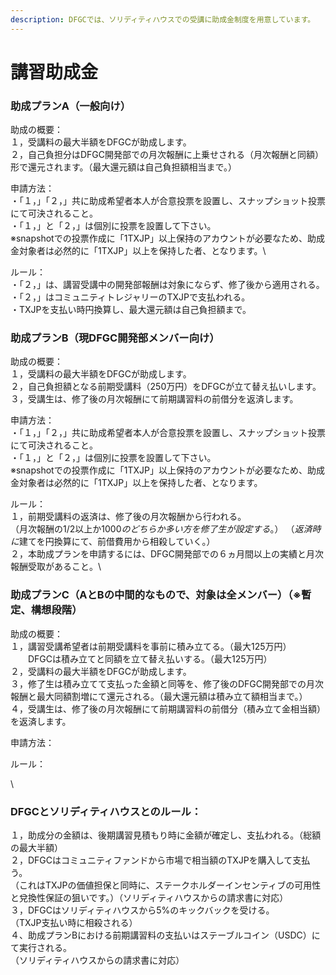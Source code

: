 ```yaml
---
description: DFGCでは、ソリディティハウスでの受講に助成金制度を用意しています。
---
```


# 講習助成金

### 助成プランA（一般向け）

助成の概要：\
１，受講料の最大半額をDFGCが助成します。\
２，自己負担分はDFGC開発部での月次報酬に上乗せされる（月次報酬と同額）形で還元されます。（最大還元額は自己負担額相当まで。）



申請方法：\
・「１，」「２，」共に助成希望者本人が合意投票を設置し、スナップショット投票にて可決されること。\
・「１，」と「２，」は個別に投票を設置して下さい。\
※snapshotでの投票作成に「1TXJP」以上保持のアカウントが必要なため、助成金対象者は必然的に「1TXJP」以上を保持した者、となります。\


ルール：\
・「２，」は、講習受講中の開発部報酬は対象にならず、修了後から適用される。\
・「２，」はコミュニティトレジャリーのTXJPで支払われる。\
・TXJPを支払い時円換算し、最大還元額は自己負担額まで。



### 助成プランB（現DFGC開発部メンバー向け）

助成の概要：\
１，受講料の最大半額をDFGCが助成します。\
２，自己負担額となる前期受講料（250万円）をDFGCが立て替え払いします。\
３，受講生は、修了後の月次報酬にて前期講習料の前借分を返済します。



申請方法：\
・「１，」「２，」共に助成希望者本人が合意投票を設置し、スナップショット投票にて可決されること。\
・「１，」と「２，」は個別に投票を設置して下さい。\
※snapshotでの投票作成に「1TXJP」以上保持のアカウントが必要なため、助成金対象者は必然的に「1TXJP」以上を保持した者、となります。



ルール：\
１，前期受講料の返済は、修了後の月次報酬から行われる。\
（月次報酬の1/2以上か$1000のどちらか多い方を修了生が設定する。）\
（返済時に$建てを円換算にて、前借費用から相殺していく。）\
２，本助成プランを申請するには、DFGC開発部での６ヵ月間以上の実績と月次報酬受取があること。\




### 助成プランC（AとBの中間的なもので、対象は全メンバー）（※暫定、構想段階）

助成の概要：\
１，講習受講希望者は前期受講料を事前に積み立てる。（最大125万円）\
　　DFGCは積み立てと同額を立て替え払いする。（最大125万円）\
２，受講料の最大半額をDFGCが助成します。\
３，修了生は積み立てて支払った金額と同等を、修了後のDFGC開発部での月次報酬と最大同額割増にて還元される。（最大還元額は積み立て額相当まで。）\
４，受講生は、修了後の月次報酬にて前期講習料の前借分（積み立て金相当額）を返済します。



申請方法：





ルール：



\






### DFGCとソリディティハウスとのルール：

１，助成分の金額は、後期講習見積もり時に金額が確定し、支払われる。（総額の最大半額）\
２，DFGCはコミュニティファンドから市場で相当額のTXJPを購入して支払う。\
（これはTXJPの価値担保と同時に、ステークホルダーインセンティブの可用性と兌換性保証の狙いです。）（ソリディティハウスからの請求書に対応）\
３，DFGCはソリディティハウスから5%のキックバックを受ける。\
（TXJP支払い時に相殺される）\
４、助成プランBにおける前期講習料の支払いはステーブルコイン（USDC）にて実行される。\
（ソリディティハウスからの請求書に対応）



